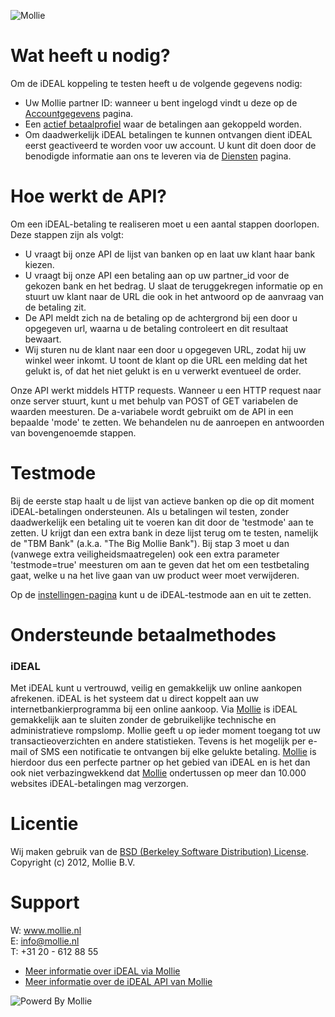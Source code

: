![Mollie](http://www.mollie.nl/files/Mollie-Logo-Style-Small.png)

# Wat heeft u nodig? #
Om de iDEAL koppeling te testen heeft u de volgende gegevens nodig:

+ Uw Mollie partner ID: wanneer u bent ingelogd vindt u deze op de [Accountgegevens](https://www.mollie.nl/beheer/account/) pagina.
+ Een [actief betaalprofiel](https://www.mollie.nl/beheer/betaaldiensten/profielen/) waar de betalingen aan gekoppeld worden.
+ Om daadwerkelijk iDEAL betalingen te kunnen ontvangen dient iDEAL eerst geactiveerd te worden voor uw account. U kunt dit doen door de benodigde informatie aan ons te leveren via de [Diensten](https://www.mollie.nl/beheer/diensten) pagina.

# Hoe werkt de API? #

Om een iDEAL-betaling te realiseren moet u een aantal stappen doorlopen. Deze stappen zijn als volgt:

+ U vraagt bij onze API de lijst van banken op en laat uw klant haar bank kiezen.
+ U vraagt bij onze API een betaling aan op uw partner_id voor de gekozen bank en het bedrag. U slaat de teruggekregen informatie op en stuurt uw klant naar de URL die ook in het antwoord op de aanvraag van de betaling zit.
+ De API meldt zich na de betaling op de achtergrond bij een door u opgegeven url, waarna u de betaling controleert en dit resultaat bewaart.
+ Wij sturen nu de klant naar een door u opgegeven URL, zodat hij uw winkel weer inkomt. U toont de klant op die URL een melding dat het gelukt is, of dat het niet gelukt is en u verwerkt eventueel de order.

Onze API werkt middels HTTP requests. Wanneer u een HTTP request naar onze server stuurt, kunt u met behulp van POST of GET variabelen de waarden meesturen. De a-variabele wordt gebruikt om de API in een bepaalde 'mode' te zetten. We behandelen nu de aanroepen en antwoorden van bovengenoemde stappen.

# Testmode #
Bij de eerste stap haalt u de lijst van actieve banken op die op dit moment iDEAL-betalingen ondersteunen. Als u betalingen wil testen, zonder daadwerkelijk een betaling uit te voeren kan dit door de 'testmode' aan te zetten. U krijgt dan een extra bank in deze lijst terug om te testen, namelijk de "TBM Bank" (a.k.a. "The Big Mollie Bank"). Bij stap 3 moet u dan (vanwege extra veiligheidsmaatregelen) ook een extra parameter 'testmode=true' meesturen om aan te geven dat het om een testbetaling gaat, welke u na het live gaan van uw product weer moet verwijderen.

Op de [instellingen-pagina](https://www.mollie.nl/beheer/betaaldiensten/instellingen/) kunt u de iDEAL-testmode aan en uit te zetten.

# Ondersteunde betaalmethodes #
### iDEAL ###
Met iDEAL kunt u vertrouwd, veilig en gemakkelijk uw online aankopen afrekenen. iDEAL is het systeem dat u direct koppelt aan uw internetbankierprogramma bij een online aankoop.
Via [Mollie](http://www.mollie.nl/) is iDEAL gemakkelijk aan te sluiten zonder de gebruikelijke technische en administratieve rompslomp. Mollie geeft u op ieder moment toegang tot uw transactieoverzichten en andere statistieken. Tevens is het mogelijk per e-mail of SMS een notificatie te ontvangen bij elke gelukte betaling. [Mollie](http://www.mollie.nl/) is hierdoor dus een perfecte partner op het gebied van iDEAL en is het dan ook niet verbazingwekkend dat [Mollie](http://www.mollie.nl/) ondertussen op meer dan 10.000 websites iDEAL-betalingen mag verzorgen.

# Licentie #
Wij maken gebruik van de [BSD (Berkeley Software Distribution) License](http://www.opensource.org/licenses/bsd-license.php).  
Copyright (c) 2012, Mollie B.V.

# Support #
W: www.mollie.nl  
E: info@mollie.nl  
T: +31 20 - 612 88 55

+ [Meer informatie over iDEAL via Mollie](https://www.mollie.nl/betaaldiensten/ideal/)
+ [Meer informatie over de iDEAL API van Mollie](https://www.mollie.nl/support/documentatie/betaaldiensten/ideal/)

![Powerd By Mollie](http://www.mollie.nl/images/badge-betaling-medium.png)